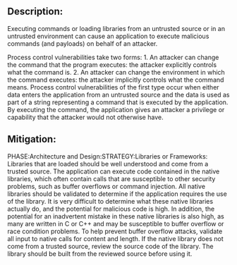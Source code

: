 ## Description:

Executing commands or loading libraries from an untrusted source or in an untrusted environment can cause an application to execute malicious commands (and payloads) on behalf of an attacker.

Process control vulnerabilities take two forms: 1. An attacker can change the command that the program executes: the attacker explicitly controls what the command is. 2. An attacker can change the environment in which the command executes: the attacker implicitly controls what the command means. Process control vulnerabilities of the first type occur when either data enters the application from an untrusted source and the data is used as part of a string representing a command that is executed by the application. By executing the command, the application gives an attacker a privilege or capability that the attacker would not otherwise have.

## Mitigation:


PHASE:Architecture and Design:STRATEGY:Libraries or Frameworks:
Libraries that are loaded should be well understood and come from a trusted source. The application can execute code contained in the native libraries, which often contain calls that are susceptible to other security problems, such as buffer overflows or command injection. All native libraries should be validated to determine if the application requires the use of the library. It is very difficult to determine what these native libraries actually do, and the potential for malicious code is high. In addition, the potential for an inadvertent mistake in these native libraries is also high, as many are written in C or C++ and may be susceptible to buffer overflow or race condition problems. To help prevent buffer overflow attacks, validate all input to native calls for content and length. If the native library does not come from a trusted source, review the source code of the library. The library should be built from the reviewed source before using it.

